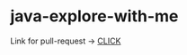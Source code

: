 # java-explore-with-me
Link for pull-request -> [CLICK](https://github.com/ProfessorKauftman/java-explore-with-me/pull/3)
